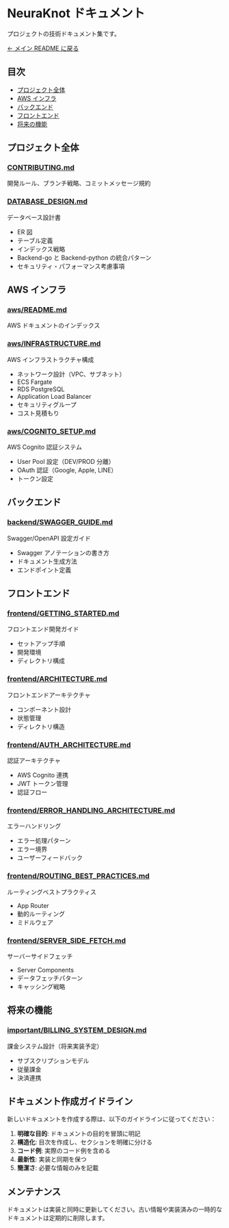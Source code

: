 # NeuraKnot ドキュメント

プロジェクトの技術ドキュメント集です。

[← メイン README に戻る](../)

## 目次

- [プロジェクト全体](#プロジェクト全体)
- [AWS インフラ](#aws-インフラ)
- [バックエンド](#バックエンド)
- [フロントエンド](#フロントエンド)
- [将来の機能](#将来の機能)

## プロジェクト全体

### [CONTRIBUTING.md](./CONTRIBUTING.md)

開発ルール、ブランチ戦略、コミットメッセージ規約

### [DATABASE_DESIGN.md](./DATABASE_DESIGN.md)

データベース設計書

- ER 図
- テーブル定義
- インデックス戦略
- Backend-go と Backend-python の統合パターン
- セキュリティ・パフォーマンス考慮事項

## AWS インフラ

### [aws/README.md](./aws/README.md)

AWS ドキュメントのインデックス

### [aws/INFRASTRUCTURE.md](./aws/INFRASTRUCTURE.md)

AWS インフラストラクチャ構成

- ネットワーク設計（VPC、サブネット）
- ECS Fargate
- RDS PostgreSQL
- Application Load Balancer
- セキュリティグループ
- コスト見積もり

### [aws/COGNITO_SETUP.md](./aws/COGNITO_SETUP.md)

AWS Cognito 認証システム

- User Pool 設定（DEV/PROD 分離）
- OAuth 認証（Google, Apple, LINE）
- トークン設定

## バックエンド

### [backend/SWAGGER_GUIDE.md](./backend/SWAGGER_GUIDE.md)

Swagger/OpenAPI 設定ガイド

- Swagger アノテーションの書き方
- ドキュメント生成方法
- エンドポイント定義

## フロントエンド

### [frontend/GETTING_STARTED.md](./frontend/GETTING_STARTED.md)

フロントエンド開発ガイド

- セットアップ手順
- 開発環境
- ディレクトリ構成

### [frontend/ARCHITECTURE.md](./frontend/ARCHITECTURE.md)

フロントエンドアーキテクチャ

- コンポーネント設計
- 状態管理
- ディレクトリ構造

### [frontend/AUTH_ARCHITECTURE.md](./frontend/AUTH_ARCHITECTURE.md)

認証アーキテクチャ

- AWS Cognito 連携
- JWT トークン管理
- 認証フロー

### [frontend/ERROR_HANDLING_ARCHITECTURE.md](./frontend/ERROR_HANDLING_ARCHITECTURE.md)

エラーハンドリング

- エラー処理パターン
- エラー境界
- ユーザーフィードバック

### [frontend/ROUTING_BEST_PRACTICES.md](./frontend/ROUTING_BEST_PRACTICES.md)

ルーティングベストプラクティス

- App Router
- 動的ルーティング
- ミドルウェア

### [frontend/SERVER_SIDE_FETCH.md](./frontend/SERVER_SIDE_FETCH.md)

サーバーサイドフェッチ

- Server Components
- データフェッチパターン
- キャッシング戦略

## 将来の機能

### [important/BILLING_SYSTEM_DESIGN.md](./important/BILLING_SYSTEM_DESIGN.md)

課金システム設計（将来実装予定）

- サブスクリプションモデル
- 従量課金
- 決済連携

## ドキュメント作成ガイドライン

新しいドキュメントを作成する際は、以下のガイドラインに従ってください：

1. **明確な目的**: ドキュメントの目的を冒頭に明記
2. **構造化**: 目次を作成し、セクションを明確に分ける
3. **コード例**: 実際のコード例を含める
4. **最新性**: 実装と同期を保つ
5. **簡潔さ**: 必要な情報のみを記載

## メンテナンス

ドキュメントは実装と同時に更新してください。古い情報や実装済みの一時的なドキュメントは定期的に削除します。

